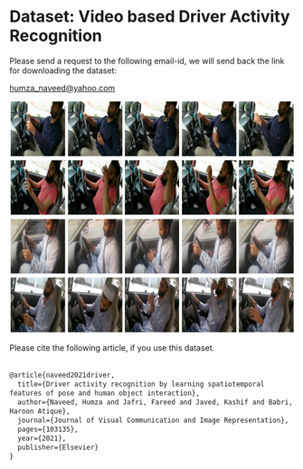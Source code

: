 # Dataset: Video based Driver Activity Recognition

Please send a request to the following email-id, we will send back the link for downloading the dataset: 

humza_naveed@yahoo.com 

<img src="dataset.png" alt="Alt text" title="Sample frames taken from different video clips in our
dataset">

Please cite the following article, if you use this dataset. 
<br />
<br />
```
@article{naveed2021driver,
  title={Driver activity recognition by learning spatiotemporal features of pose and human object interaction},
  author={Naveed, Humza and Jafri, Fareed and Javed, Kashif and Babri, Haroon Atique},
  journal={Journal of Visual Communication and Image Representation},
  pages={103135},
  year={2021},
  publisher={Elsevier}
}
```

